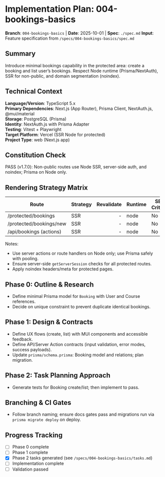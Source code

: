 # Implementation Plan: 004-bookings-basics

**Branch**: `004-bookings-basics` | **Date**: 2025-10-01 | **Spec**: `./spec.md`
**Input**: Feature specification from `/specs/004-bookings-basics/spec.md`

## Summary

Introduce minimal bookings capability in the protected area: create a booking and list user’s bookings. Respect Node runtime (Prisma/NextAuth), SSR for non-public, and domain segmentation (noindex).

## Technical Context

**Language/Version**: TypeScript 5.x  
**Primary Dependencies**: Next.js (App Router), Prisma Client, NextAuth.js, @mui/material  
**Storage**: PostgreSQL (Prisma)  
**Identity**: NextAuth.js with Prisma Adapter  
**Testing**: Vitest + Playwright  
**Target Platform**: Vercel (SSR Node for protected)  
**Project Type**: web (Next.js app)

## Constitution Check

PASS (v1.7.0): Non-public routes use Node SSR, server-side auth, and noindex; Prisma on Node only.

## Rendering Strategy Matrix

| Route                        | Strategy | Revalidate | Runtime | SEO Critical |
|------------------------------|----------|-----------:|---------|--------------|
| /protected/bookings          | SSR      |          - | node    | No           |
| /protected/bookings/new      | SSR      |          - | node    | No           |
| /api/bookings (actions)      | SSR      |          - | node    | No           |

Notes:

- Use server actions or route handlers on Node only; use Prisma safely with pooling.
- Ensure server-side `getServerSession` checks for all protected routes.
- Apply noindex headers/meta for protected pages.


## Phase 0: Outline & Research

- Define minimal Prisma model for `Booking` with User and Course references.
- Decide on unique constraint to prevent duplicate identical bookings.

## Phase 1: Design & Contracts

- Define UX flows (create, list) with MUI components and accessible feedback.
- Define API/Server Action contracts (input validation, error modes, success payloads).
- Update `prisma/schema.prisma`: Booking model and relations; plan migration.

## Phase 2: Task Planning Approach

- Generate tests for Booking create/list; then implement to pass.

## Branching & CI Gates

- Follow branch naming; ensure docs gates pass and migrations run via `prisma migrate deploy` on deploy.

## Progress Tracking

- [ ] Phase 0 complete
- [ ] Phase 1 complete
- [x] Phase 2 tasks generated (see `/specs/004-bookings-basics/tasks.md`)
- [ ] Implementation complete
- [ ] Validation passed
